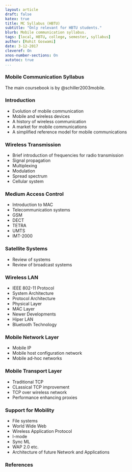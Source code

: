 ```yaml
---
layout: article
draft: false
katex: true
title: MC Syllabus (HBTU)
subtitle: "Only relevant for HBTU students."
blurb: Mobile communication syllabus.
tags: [local, HBTU, college, semester, syllabus]
author: [Rohit Goswami]
date: 3-12-2017
cleveref: On
xnos-number-sections: On
autotoc: true
...
```


### Mobile Communication Syllabus

The main coursebook is by @schiller2003mobile.

### Introduction 

* Evolution of mobile communication
* Mobile and wireless devices
* A history of wireless communication
* A market for mobile communications
* A simplified reference model for mobile communications

### Wireless Transmission

*  Brief introduction of frequencies for radio transmission
*  Signal propagation
*  Multiplexing
*  Modulation
*  Spread spectrum
*  Cellular system

### Medium Access Control

* Introduction to MAC
* Telecommunication systems
* GSM
* DECT
* TETRA
* UMTS
* IMT-2000

### Satellite Systems

* Review of systems
* Review of broadcast systems

### Wireless LAN

* IEEE 802-11 Protocol
* System Architecture
* Protocol Architecture
* Physical Layer
* MAC Layer
* Newer Developments
* Hiper LAN
* Bluetooth Technology

### Mobile Network Layer

* Mobile IP
* Mobile host configuration network
* Mobile ad-hoc networks

### Mobile Transport Layer

* Traditional TCP
* CLassical TCP improvement
* TCP over wireless network
* Performance enhancing proxies

### Support for Mobility

* File systems
* World Wide Web
* Wireless Application Protocol
* I-mode
* Sync ML
* WAP 2.0 etc.
* Architecture of future Network and Applications


### References
